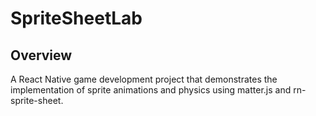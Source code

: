 # SpriteSheetLab

## Overview
A React Native game development project that demonstrates the implementation of sprite animations and physics using matter.js and rn-sprite-sheet.
